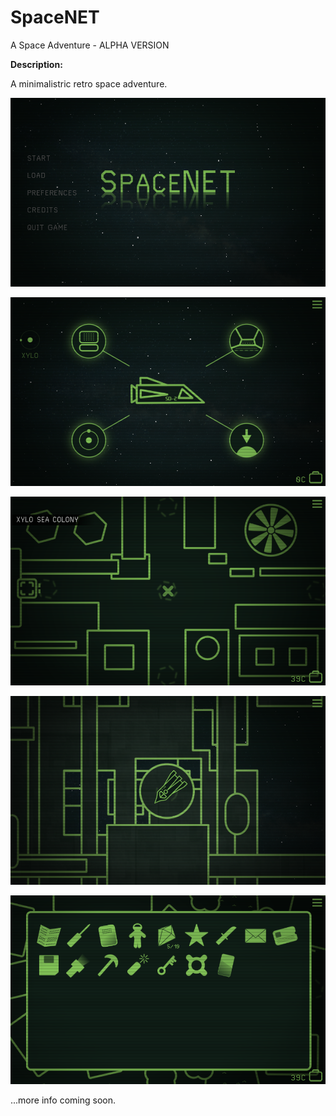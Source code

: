 # SpaceNET
A Space Adventure - ALPHA VERSION

__Description:__

A minimalistric retro space adventure.

![screenshot](./SpaceNET.png "SpaceNET")

![SpaceNET](../screenshots/SpaceMenu.png)

![SpaceNET](../screenshots/XyloSea.png)

![SpaceNET](../screenshots/SurfaceLanding.png)

![SpaceNET](../screenshots/Inventory.png)


...more info coming soon.
